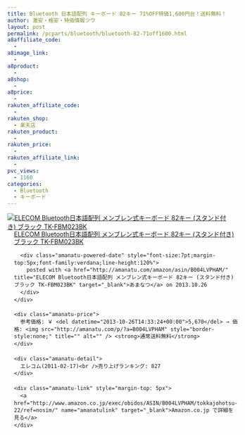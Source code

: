 ```yaml
---
title: Bluetooth 日本語配列 キーボード 82キー 71%OFF特価1,600円台！送料無料！
author: 激安・格安・特価情報ツウ
layout: post
permalink: /pcparts/bluetooth/bluetooth-82-71off1600.html
a8affiliate_code:
  - 
a8image_link:
  - 
a8product:
  - 
a8shop:
  - 
a8price:
  - 
rakuten_affiliate_code:
  - 
rakuten_shop:
  - 楽天店
rakuten_product:
  - 
rakuten_price:
  - 
rakuten_affiliate_link:
  - 
pvc_views:
  - 1160
categories:
  - Bluetooth
  - キーボード
---
```

<div class="amanatu-box" style="margin-bottom:0px;">
  <div class="amanatu-image" style="float:left;">
    <a href="http://www.amazon.co.jp/exec/obidos/ASIN/B004LVPHAM/tokkajohotsu-22/ref=nosim/" name="amanatulink" target="_blank"><img src="http://i0.wp.com/ecx.images-amazon.com/images/I/41oSQPy1ECL._SL160_.jpg?w=546" alt="ELECOM Bluetooth日本語配列 メンブレン式キーボード 82キー (スタンド付き) ブラック TK-FBM023BK" style="border: none;" data-recalc-dims="1" /></a>
  </div>
  
  <div class="amanatu-info" style="float:left;margin-left:15px;line-height:120%">
    <div class="amanatu-name" style="margin-bottom:10px;line-height:120%">
      <a href="http://www.amazon.co.jp/exec/obidos/ASIN/B004LVPHAM/tokkajohotsu-22/ref=nosim/" name="amanatulink" target="_blank">ELECOM Bluetooth日本語配列 メンブレン式キーボード 82キー (スタンド付き) ブラック TK-FBM023BK</a> 
      
      <div class="amanatu-powered-date" style="font-size:7pt;margin-top:5px;font-family:verdana;line-height:120%">
        posted with <a href="http://amanatu.com/amazon/asin/B004LVPHAM/" title="ELECOM Bluetooth日本語配列 メンブレン式キーボード 82キー (スタンド付き) ブラック TK-FBM023BK" target="_blank">あまなつ</a> on 2013.10.26
      </div>
    </div>
    
    <div class="amanatu-price">
      参考価格: ￥ <del datetime="2013-10-26T14:33:24+00:00">5,670</del> → 価格: <img src="http://amanatu.com/p/?a=B004LVPHAM" style="border-style:none;" title="" alt="" /> <strong>通常送料無料</strong>
    </div>
    
    <div class="amanatu-detail">
      エレコム(2011-02-17)<br />売り上げランキング: 827
    </div>
    
    <div class="amanatu-link" style="margin-top: 5px">
      <a href="http://www.amazon.co.jp/exec/obidos/ASIN/B004LVPHAM/tokkajohotsu-22/ref=nosim/" name="amanatulink" target="_blank">Amazon.co.jp で詳細を見る</a>
    </div>
  </div>
  
  <div class="amanatu-footer" style="clear: left">
  </div>
</div>